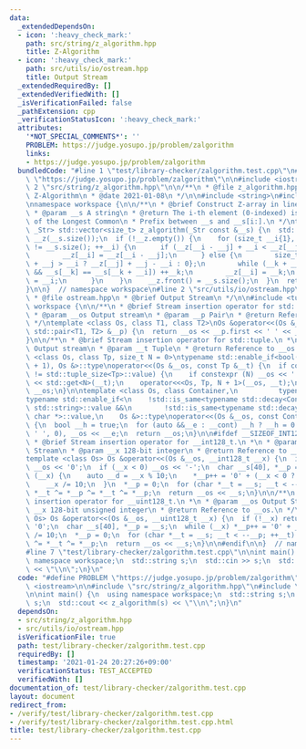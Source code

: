 ```yaml
---
data:
  _extendedDependsOn:
  - icon: ':heavy_check_mark:'
    path: src/string/z_algorithm.hpp
    title: Z-Algorithm
  - icon: ':heavy_check_mark:'
    path: src/utils/io/ostream.hpp
    title: Output Stream
  _extendedRequiredBy: []
  _extendedVerifiedWith: []
  _isVerificationFailed: false
  _pathExtension: cpp
  _verificationStatusIcon: ':heavy_check_mark:'
  attributes:
    '*NOT_SPECIAL_COMMENTS*': ''
    PROBLEM: https://judge.yosupo.jp/problem/zalgorithm
    links:
    - https://judge.yosupo.jp/problem/zalgorithm
  bundledCode: "#line 1 \"test/library-checker/zalgorithm.test.cpp\"\n#define PROBLEM\
    \ \"https://judge.yosupo.jp/problem/zalgorithm\"\n\n#include <iostream>\n\n#line\
    \ 2 \"src/string/z_algorithm.hpp\"\n\n/**\n * @file z_algorithm.hpp\n * @brief\
    \ Z-Algorithm\n * @date 2021-01-08\n */\n\n#include <string>\n#include <vector>\n\
    \nnamespace workspace {\n\n/**\n * @brief Construct Z-array in linear time.\n\
    \ * @param __s A string\n * @return The i-th element (0-indexed) is the length\
    \ of the Longest Common\n * Prefix between __s and __s[i:].\n */\ntemplate <class\
    \ _Str> std::vector<size_t> z_algorithm(_Str const &__s) {\n  std::vector<size_t>\
    \ __z(__s.size());\n  if (!__z.empty()) {\n    for (size_t __i{1}, __j{0}; __i\
    \ != __s.size(); ++__i) {\n      if (__z[__i - __j] + __i < __z[__j] + __j) {\n\
    \        __z[__i] = __z[__i - __j];\n      } else {\n        size_t __k{__z[__j]\
    \ + __j > __i ? __z[__j] + __j - __i : 0};\n        while (__k + __i < __s.size()\
    \ && __s[__k] == __s[__k + __i]) ++__k;\n        __z[__i] = __k;\n        __j\
    \ = __i;\n      }\n    }\n    __z.front() = __s.size();\n  }\n  return __z;\n\
    }\n\n}  // namespace workspace\n#line 2 \"src/utils/io/ostream.hpp\"\n\n/**\n\
    \ * @file ostream.hpp\n * @brief Output Stream\n */\n\n#include <tuple>\n\nnamespace\
    \ workspace {\n\n/**\n * @brief Stream insertion operator for std::pair.\n *\n\
    \ * @param __os Output stream\n * @param __p Pair\n * @return Reference to __os.\n\
    \ */\ntemplate <class Os, class T1, class T2>\nOs &operator<<(Os &__os, const\
    \ std::pair<T1, T2> &__p) {\n  return __os << __p.first << ' ' << __p.second;\n\
    }\n\n/**\n * @brief Stream insertion operator for std::tuple.\n *\n * @param __os\
    \ Output stream\n * @param __t Tuple\n * @return Reference to __os.\n */\ntemplate\
    \ <class Os, class Tp, size_t N = 0>\ntypename std::enable_if<bool(std::tuple_size<Tp>::value\
    \ + 1), Os &>::type\noperator<<(Os &__os, const Tp &__t) {\n  if constexpr (N\
    \ != std::tuple_size<Tp>::value) {\n    if constexpr (N) __os << ' ';\n    __os\
    \ << std::get<N>(__t);\n    operator<<<Os, Tp, N + 1>(__os, __t);\n  }\n  return\
    \ __os;\n}\n\ntemplate <class Os, class Container,\n          typename = decltype(std::begin(std::declval<Container>()))>\n\
    typename std::enable_if<\n    !std::is_same<typename std::decay<Container>::type,\
    \ std::string>::value &&\n        !std::is_same<typename std::decay<Container>::type,\
    \ char *>::value,\n    Os &>::type\noperator<<(Os &__os, const Container &__cont)\
    \ {\n  bool __h = true;\n  for (auto &&__e : __cont) __h ? __h = 0 : (__os <<\
    \ ' ', 0), __os << __e;\n  return __os;\n}\n\n#ifdef __SIZEOF_INT128__\n\n/**\n\
    \ * @brief Stream insertion operator for __int128_t.\n *\n * @param __os Output\
    \ Stream\n * @param __x 128-bit integer\n * @return Reference to __os.\n */\n\
    template <class Os> Os &operator<<(Os &__os, __int128_t __x) {\n  if (!__x) return\
    \ __os << '0';\n  if (__x < 0) __os << '-';\n  char __s[40], *__p = __s;\n  while\
    \ (__x) {\n    auto __d = __x % 10;\n    *__p++ = '0' + (__x < 0 ? -__d : __d);\n\
    \    __x /= 10;\n  }\n  *__p = 0;\n  for (char *__t = __s; __t < --__p; ++__t)\
    \ *__t ^= *__p ^= *__t ^= *__p;\n  return __os << __s;\n}\n\n/**\n * @brief Stream\
    \ insertion operator for __uint128_t.\n *\n * @param __os Output Stream\n * @param\
    \ __x 128-bit unsigned integer\n * @return Reference to __os.\n */\ntemplate <class\
    \ Os> Os &operator<<(Os &__os, __uint128_t __x) {\n  if (!__x) return __os <<\
    \ '0';\n  char __s[40], *__p = __s;\n  while (__x) *__p++ = '0' + __x % 10, __x\
    \ /= 10;\n  *__p = 0;\n  for (char *__t = __s; __t < --__p; ++__t) *__t ^= *__p\
    \ ^= *__t ^= *__p;\n  return __os << __s;\n}\n\n#endif\n\n}  // namespace workspace\n\
    #line 7 \"test/library-checker/zalgorithm.test.cpp\"\n\nint main() {\n  using\
    \ namespace workspace;\n  std::string s;\n  std::cin >> s;\n  std::cout << z_algorithm(s)\
    \ << \"\\n\";\n}\n"
  code: "#define PROBLEM \"https://judge.yosupo.jp/problem/zalgorithm\"\n\n#include\
    \ <iostream>\n\n#include \"src/string/z_algorithm.hpp\"\n#include \"src/utils/io/ostream.hpp\"\
    \n\nint main() {\n  using namespace workspace;\n  std::string s;\n  std::cin >>\
    \ s;\n  std::cout << z_algorithm(s) << \"\\n\";\n}\n"
  dependsOn:
  - src/string/z_algorithm.hpp
  - src/utils/io/ostream.hpp
  isVerificationFile: true
  path: test/library-checker/zalgorithm.test.cpp
  requiredBy: []
  timestamp: '2021-01-24 20:27:26+09:00'
  verificationStatus: TEST_ACCEPTED
  verifiedWith: []
documentation_of: test/library-checker/zalgorithm.test.cpp
layout: document
redirect_from:
- /verify/test/library-checker/zalgorithm.test.cpp
- /verify/test/library-checker/zalgorithm.test.cpp.html
title: test/library-checker/zalgorithm.test.cpp
---
```

